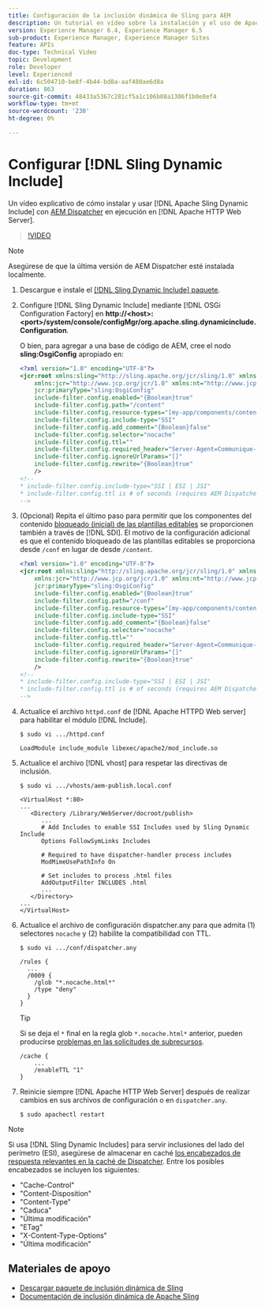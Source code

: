 ```yaml
---
title: Configuración de la inclusión dinámica de Sling para AEM
description: Un tutorial en vídeo sobre la instalación y el uso de Apache Sling Dynamic Include con AEM Dispatcher en ejecución en el servidor web HTTP de Apache.
version: Experience Manager 6.4, Experience Manager 6.5
sub-product: Experience Manager, Experience Manager Sites
feature: APIs
doc-type: Technical Video
topic: Development
role: Developer
level: Experienced
exl-id: 6c504710-be8f-4b44-bd8a-aaf480ae6d8a
duration: 863
source-git-commit: 48433a5367c281cf5a1c106b08a1306f1b0e8ef4
workflow-type: tm+mt
source-wordcount: '230'
ht-degree: 0%

---
```


# Configurar [!DNL Sling Dynamic Include]

Un vídeo explicativo de cómo instalar y usar [!DNL Apache Sling Dynamic Include] con [AEM Dispatcher](https://experienceleague.adobe.com/docs/experience-manager-dispatcher/using/dispatcher.html?lang=es) en ejecución en [!DNL Apache HTTP Web Server].

>[!VIDEO](https://video.tv.adobe.com/v/17040?quality=12&learn=on)

>[!NOTE]
>
> Asegúrese de que la última versión de AEM Dispatcher esté instalada localmente.

1. Descargue e instale el [[!DNL Sling Dynamic Include] paquete](https://sling.apache.org/downloads.cgi).
1. Configure [!DNL Sling Dynamic Include] mediante [!DNL OSGi Configuration Factory] en **http://&lt;host>:&lt;port>/system/console/configMgr/org.apache.sling.dynamicinclude.Configuration**.

   O bien, para agregar a una base de código de AEM, cree el nodo **sling:OsgiConfig** apropiado en:

   ```xml
   <?xml version="1.0" encoding="UTF-8"?>
   <jcr:root xmlns:sling="http://sling.apache.org/jcr/sling/1.0" xmlns:cq="http://www.day.com/jcr/cq/1.0"
       xmlns:jcr="http://www.jcp.org/jcr/1.0" xmlns:nt="http://www.jcp.org/jcr/nt/1.0"
       jcr:primaryType="sling:OsgiConfig"
       include-filter.config.enabled="{Boolean}true"
       include-filter.config.path="/content"
       include-filter.config.resource-types="[my-app/components/content/highly-dynamic]"
       include-filter.config.include-type="SSI" 
       include-filter.config.add_comment="{Boolean}false"
       include-filter.config.selector="nocache"
       include-filter.config.ttl=""
       include-filter.config.required_header="Server-Agent=Communique-Dispatcher"
       include-filter.config.ignoreUrlParams="[]"
       include-filter.config.rewrite="{Boolean}true"
       />
   <!--
   * include-filter.config.include-type="SSI | ESI | JSI"
   * include-filter.config.ttl is # of seconds (requires AEM Dispatcher 4.1.11+)
   -->
   ```

1. (Opcional) Repita el último paso para permitir que los componentes del contenido [bloqueado (inicial) de las plantillas editables](https://helpx.adobe.com/es/experience-manager/6-5/sites/developing/using/page-templates-editable.html) se proporcionen también a través de [!DNL SDI]. El motivo de la configuración adicional es que el contenido bloqueado de las plantillas editables se proporciona desde `/conf` en lugar de desde `/content`.

   ```xml
   <?xml version="1.0" encoding="UTF-8"?>
   <jcr:root xmlns:sling="http://sling.apache.org/jcr/sling/1.0" xmlns:cq="http://www.day.com/jcr/cq/1.0"
       xmlns:jcr="http://www.jcp.org/jcr/1.0" xmlns:nt="http://www.jcp.org/jcr/nt/1.0"
       jcr:primaryType="sling:OsgiConfig"
       include-filter.config.enabled="{Boolean}true"
       include-filter.config.path="/conf"
       include-filter.config.resource-types="[my-app/components/content/highly-dynamic]"
       include-filter.config.include-type="SSI" 
       include-filter.config.add_comment="{Boolean}false"
       include-filter.config.selector="nocache"
       include-filter.config.ttl=""
       include-filter.config.required_header="Server-Agent=Communique-Dispatcher"
       include-filter.config.ignoreUrlParams="[]"
       include-filter.config.rewrite="{Boolean}true"
       />
   <!--
   * include-filter.config.include-type="SSI | ESI | JSI"
   * include-filter.config.ttl is # of seconds (requires AEM Dispatcher 4.1.11+)
   -->
   ```

1. Actualice el archivo `httpd.conf` de [!DNL Apache HTTPD Web server] para habilitar el módulo [!DNL Include].

   ```shell
   $ sudo vi .../httpd.conf
   ```

   ```shell
   LoadModule include_module libexec/apache2/mod_include.so
   ```

1. Actualice el archivo [!DNL vhost] para respetar las directivas de inclusión.

   ```shell
   $ sudo vi .../vhosts/aem-publish.local.conf
   ```

   ```shell
   <VirtualHost *:80>
   ...
      <Directory /Library/WebServer/docroot/publish>
         ...
         # Add Includes to enable SSI Includes used by Sling Dynamic Include
         Options FollowSymLinks Includes
   
         # Required to have dispatcher-handler process includes
         ModMimeUsePathInfo On
   
         # Set includes to process .html files
         AddOutputFilter INCLUDES .html
         ...
      </Directory>
   ...
   </VirtualHost>
   ```

1. Actualice el archivo de configuración dispatcher.any para que admita (1) selectores `nocache` y (2) habilite la compatibilidad con TTL.

   ```shell
   $ sudo vi .../conf/dispatcher.any
   ```

   ```shell
   /rules {
     ...
     /0009 {
       /glob "*.nocache.html*"
       /type "deny"
     } 
   }
   ```

   >[!TIP]
   >
   > Si se deja el `*` final en la regla glob `*.nocache.html*` anterior, pueden producirse [problemas en las solicitudes de subrecursos](https://github.com/AdobeDocs/experience-manager-learn.en/issues/16).

   ```shell
   /cache {
       ...
       /enableTTL "1"
   }
   ```

1. Reinicie siempre [!DNL Apache HTTP Web Server] después de realizar cambios en sus archivos de configuración o en `dispatcher.any`.

   ```shell
   $ sudo apachectl restart
   ```

>[!NOTE]
>
>Si usa [!DNL Sling Dynamic Includes] para servir inclusiones del lado del perímetro (ESI), asegúrese de almacenar en caché [los encabezados de respuesta relevantes en la caché de Dispatcher](https://experienceleague.adobe.com/docs/experience-manager-dispatcher/using/configuring/dispatcher-configuration.html?lang=es#CachingHTTPResponseHeaders). Entre los posibles encabezados se incluyen los siguientes:
>
>* &quot;Cache-Control&quot;
>* &quot;Content-Disposition&quot;
>* &quot;Content-Type&quot;
>* &quot;Caduca&quot;
>* &quot;Última modificación&quot;
>* &quot;ETag&quot;
>* &quot;X-Content-Type-Options&quot;
>* &quot;Última modificación&quot;
>

## Materiales de apoyo

* [Descargar paquete de inclusión dinámica de Sling](https://sling.apache.org/downloads.cgi)
* [Documentación de inclusión dinámica de Apache Sling](https://github.com/Cognifide/Sling-Dynamic-Include)
